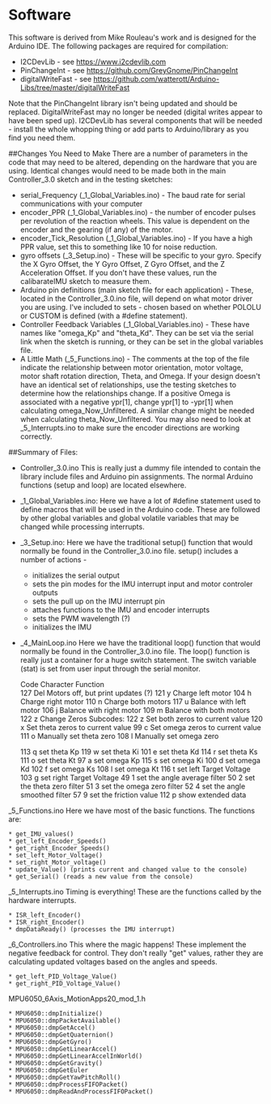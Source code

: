 # Software

This software is derived from Mike Rouleau's work and is designed for the Arduino IDE.  The following packages are required for compilation:

* I2CDevLib - see https://www.i2cdevlib.com
* PinChangeInt - see https://github.com/GreyGnome/PinChangeInt
* digitalWriteFast - see https://github.com/watterott/Arduino-Libs/tree/master/digitalWriteFast

Note that the PinChangeInt library isn't being updated and should be replaced.  DigitalWriteFast may no longer
be needed (digital writes appear to have been sped up).  I2CDevLib has several components that will be needed -
install the whole whopping thing or add parts to Arduino/library as you find you need them.

##Changes You Need to Make
There are a number of parameters in the code that may need to be altered,
depending on the hardware that you are using.  Identical changes would need to be made both in the main Controller_3.0 sketch and in the testing sketches:

* serial_Frequency (\_1_Global_Variables.ino) - The baud rate for serial communications with your computer
* encoder_PPR (\_1_Global_Variables.ino) - the number of encoder pulses per revolution of the reaction wheels.  This value is dependent on the encoder and the gearing (if any) of the motor.
* encoder_Tick_Resolution (\_1_Global_Variables.ino) - If you have a high PPR value, set this to something like 10 for noise reduction.
* gyro offsets (\_3_Setup.ino) - These will be specific to your gyro.  Specify the X Gyro Offset, the Y Gyro Offset, Z Gyro Offset, and the Z Acceleration Offset.  If you don't have these values, run the calibarateIMU sketch to measure them.
* Arduino pin definitions (main sketch file for each application) - These, located in the Controller_3.0.ino file, will depend on what motor driver you are using.  I've included to sets - chosen based on whether POLOLU or CUSTOM is defined (with a #define statement).
* Controller Feedback Variables (\_1_Global_Variables.ino) - These have names like "omega_Kp" and "theta_Kd".  They can be set via the serial link when the sketch is running, or they can be set in the global variables file.
* A Little Math (\_5_Functions.ino) - The comments at the top of the file indicate the relationship between motor orientation, motor voltage, motor shaft rotation direction, Theta, and Omega.  If your design doesn't have an identical set of relationships, use the testing sketches to determine how the relationships change.  If a positive Omega is associated with a negative ypr[1], change ypr[1] to -ypr[1] when calculating omega_Now_Unfiltered.  A similar change might be needed when calculating theta_Now_Unfiltered.  You may also need to look at \_5_Interrupts.ino to make sure the encoder directions are working correctly.

##Summary of Files:
* Controller_3.0.ino
	This is really just a dummy file intended to contain the library include files and 
	Arduino pin assignments.  The normal Arduino functions (setup and loop) are located elsewhere.

* \_1_Global_Variables.ino:
	Here we have a lot of #define statement used to define macros that will be used in the Arduino code.
	These are followed by other global variables and global volatile variables that may be changed while
	processing interrupts.

* \_3_Setup.ino:
	Here we have the traditional setup() function that would normally be found in the Controller_3.0.ino file.
	setup() includes a number of actions -
	* initializes the serial output
	* sets the pin modes for the IMU interrupt input and motor controler outputs
	* sets the pull up on the IMU interrupt pin
	* attaches functions to the IMU and encoder interrupts
	* sets the PWM wavelength (?)
	* initializes the IMU

* \_4_MainLoop.ino
	Here we have the traditional loop() function that would normally be found in the Controller_3.0.ino file.
	The loop() function is really just a container for a huge switch statement.  The switch variable (stat)
	is set from user input through the serial monitor.
	
    Code 	Character	Function  
    127		Del 		Motors off, but print updates (?)
    121		y 			Charge left motor
    104		h 			Charge right motor
    110		n 			Charge both motors
    117		u 			Balance with left motor
    106		j 			Balance with right motor
    109		m			Balance with both motors
    122		z 			Change Zeros 
		Subcodes:
			122		z 		Set both zeros to current value	
			120		x		Set theta zeros to current value
			99		c       Set omega zeros to current value
			111		o 		Manually set theta zero
			108		l 		Manually set omega zero

    113		q 			set theta Kp
    119		w 			set theta Ki
    101		e 			set theta Kd
    114		r 			set theta Ks
    111		o 			set theta Kt
    97		a 			set omega Kp
    115		s 			set omega Ki
    100		d 			set omega Kd
    102		f 			set omega Ks
    108		l 			set omega Kt
    116		t 			set left Target Voltage
    103		g 			set right Target Voltage
    49		1			set the angle average filter
    50		2 			set the theta zero filter
    51		    3 			set the omega zero filter
    52		4 			set the angle smoothed filter
    57		9			set the friction value
    112		p 			show extended data


\_5_Functions.ino
	Here we have most of the basic functions.
	The functions are:
	
	* get_IMU_values()
	* get_left_Encoder_Speeds()
	* get_right_Encoder_Speeds()
	* set_left_Motor_Voltage()
	* set_right_Motor_voltage()
	* update_Value() (prints current and changed value to the console)
	* get_Serial() (reads a new value from the console)

\_5_Interrupts.ino
	Timing is everything!  These are the functions called by the hardware interrupts.
	
	* ISR_left_Encoder()
	* ISR_right_Encoder()
	* dmpDataReady() (processes the IMU interrupt)


\_6_Controllers.ino
	This where the magic happens!  These implement the negative feedback for control.
	They don't really "get" values, rather they are calculating updated voltages based
	on the angles and speeds.
	
	* get_left_PID_Voltage_Value()
	* get_right_PID_Voltage_Value()

MPU6050_6Axis_MotionApps20_mod_1.h

	* MPU6050::dmpInitialize()
	* MPU6050::dmpPacketAvailable()
	* MPU6050::dmpGetAccel()
	* MPU6050::dmpGetQuaternion()
	* MPU6050::dmpGetGyro()
	* MPU6050::dmpGetLinearAccel()
	* MPU6050::dmpGetLinearAccelInWorld()
	* MPU6050::dmpGetGravity()
	* MPU6050::dmpGetEuler
	* MPU6050::dmpGetYawPitchRoll()
	* MPU6050::dmpProcessFIFOPacket()
	* MPU6050::dmpReadAndProcessFIFOPacket() 





